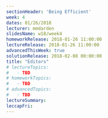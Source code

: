 ```yaml
---
sectionHeader: 'Being Efficient'
week: 4
dates: 01/26/2018
lecturer: mmdarden
slidesName: w18/week4
homeworkRelease: 2018-01-26 11:00:00
lectureRelease: 2018-01-26 11:00:00
advancedThisWeek: true
solutionRelease: 2018-02-08 00:00:00
title: "Editors"
# lectureTopics:
#   - TBD
# homeworkTopics:
#   - TBD
# advancedTopics:
#   - TBD
lectureSummary:
leccapFri:
---
```

